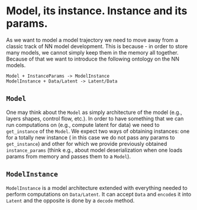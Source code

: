 # Model, its instance. Instance and its params.

As we want to model a model trajectory we need to move away from a classic track of NN model 
development. This is because - in order to store many models, we cannot simply keep them in 
the memory all together. Because of that we want to introduce the following ontology on the 
NN models.

    Model + InstanceParams -> ModelInstance
    ModelInstance + Data/Latent -> Latent/Data 

## `Model`
One may think about the `Model` as simply architecture of the model (e.g., layers shapes,
control flow, etc.). In order to have something that we can run computations on (e.g., compute latent for data)
we need to `get_instance` of the `Model`. We expect two ways of obtaining instances: one for a totally new instance (
in this case we do not pass any params to `get_instance`) and other for which we provide previously obtained `instance_params`
(think e.g., about model deserialization when one loads params from memory and passes them to a `Model`).

## `ModelInstance`

`ModelInstance` is a model architecture extended with everything needed to perform computations on `Data/Latent`. It can
accept `Data` and `encode`s it into `Latent` and the opposite is done by a `decode` method.


